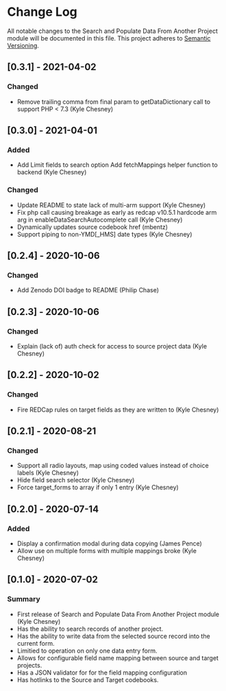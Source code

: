# Change Log
All notable changes to the Search and Populate Data From Another Project module will be 
documented in this file. This project adheres to [Semantic Versioning](http://semver.org/).


## [0.3.1] - 2021-04-02
### Changed
- Remove trailing comma from final param to getDataDictionary call to support PHP < 7.3 (Kyle Chesney)


## [0.3.0] - 2021-04-01
### Added
- Add Limit fields to search option Add fetchMappings helper function to backend (Kyle Chesney)

### Changed
- Update README to state lack of multi-arm support (Kyle Chesney)
- Fix php call causing breakage as early as redcap v10.5.1 hardcode arm arg in enableDataSearchAutocomplete call (Kyle Chesney)
- Dynamically updates source codebook href (mbentz)
- Support piping to non-YMD[_HMS] date types (Kyle Chesney)


## [0.2.4] - 2020-10-06
### Changed
- Add Zenodo DOI badge to README (Philip Chase)


## [0.2.3] - 2020-10-06
### Changed
- Explain (lack of) auth check for access to source project data (Kyle Chesney)


## [0.2.2] - 2020-10-02
### Changed
- Fire REDCap rules on target fields as they are written to (Kyle Chesney)


## [0.2.1] - 2020-08-21
### Changed
- Support all radio layouts, map using coded values instead of choice labels (Kyle Chesney)
- Hide field search selector (Kyle Chesney)
- Force target_forms to array if only 1 entry (Kyle Chesney)


## [0.2.0] - 2020-07-14
### Added
- Display a confirmation modal during data copying (James Pence)
- Allow use on multiple forms with multiple mappings broke (Kyle Chesney)


## [0.1.0] - 2020-07-02
### Summary
- First release of Search and Populate Data From Another Project module (Kyle Chesney)
- Has the ability to search records of another project.
- Has the ability to write data from the selected source record into the current form.
- Limitied to operation on only one data entry form.
- Allows for configurable field name mapping between source and target projects.
- Has a JSON validator for for the field mapping configuration
- Has hotlinks to the Source and Target codebooks.
